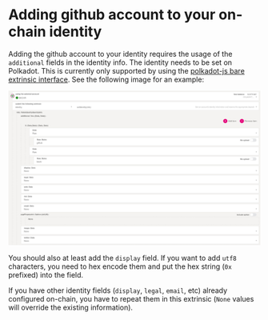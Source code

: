 # Adding github account to your on-chain identity

Adding the github account to your identity requires the usage of the `additional` fields in the identity info. The identity needs to be set on Polkadot. This is currently only supported by using the [polkadot-js bare extrinsic interface](https://polkadot.js.org/apps/?rpc=wss%3A%2F%2Frpc.polkadot.io#/extrinsics/decode/0x1c010407676974687562123c67697468756220757365726e616d653e0000000000000000). See the following image for an example:

![Add github name to the additional fields of the on-chain identity](github-on-chain-identity-process.jpg)

You should also at least add the `display` field. If you want to add `utf8` characters, you need to hex encode them and put the hex string (`0x` prefixed) into the field.

If you have other identity fields (`display`, `legal`, `email`, etc) already configured on-chain, you have to repeat them in this extrinsic (`None` values will override the existing information).
